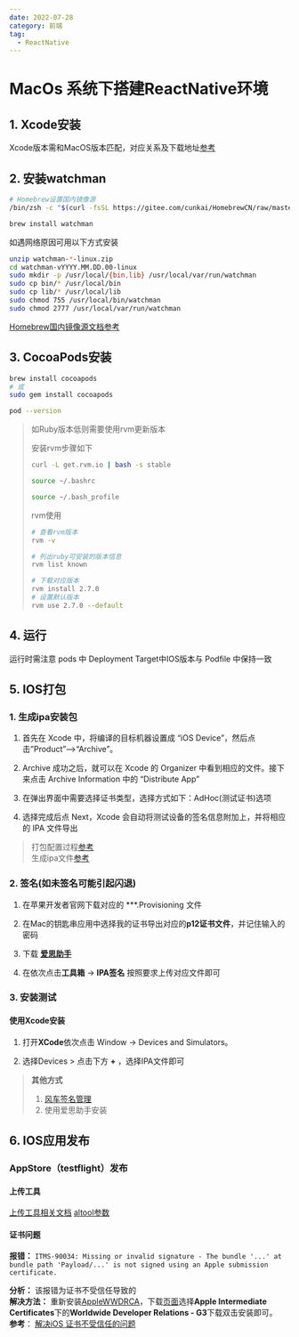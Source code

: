 ```yaml
---
date: 2022-07-28
category: 前端
tag:
  - ReactNative
---
```


# MacOs 系统下搭建ReactNative环境

## 1. Xcode安装

Xcode版本需和MacOS版本匹配，对应关系及下载地址[参考](https://uovol.com/macos-xcode-version)

## 2. 安装watchman

```bash
# Homebrew设置国内镜像源
/bin/zsh -c "$(curl -fsSL https://gitee.com/cunkai/HomebrewCN/raw/master/Homebrew.sh)"

brew install watchman
```

如遇网络原因可用以下方式安装

```bash
unzip watchman-*-linux.zip
cd watchman-vYYYY.MM.DD.00-linux
sudo mkdir -p /usr/local/{bin,lib} /usr/local/var/run/watchman
sudo cp bin/* /usr/local/bin
sudo cp lib/* /usr/local/lib
sudo chmod 755 /usr/local/bin/watchman
sudo chmod 2777 /usr/local/var/run/watchman
```

[Homebrew国内镜像源文档参考](https://zhuanlan.zhihu.com/p/111014448)

## 3. CocoaPods安装

```bash
brew install cocoapods
# 或
sudo gem install cocoapods

pod --version
```

>如Ruby版本低则需要使用rvm更新版本
>
>安装rvm步骤如下
>
>```bash
>curl -L get.rvm.io | bash -s stable
>
>source ~/.bashrc
>
>source ~/.bash_profile
>```
>
>rvm使用
>
>```bash
># 查看rvm版本
>rvm -v
>
># 列出ruby可安装的版本信息
>rvm list known
>
># 下载对应版本
>rvm install 2.7.0
># 设置默认版本
>rvm use 2.7.0 --default
>```

## 4. 运行

运行时需注意 pods 中 Deployment Target中IOS版本与 Podfile 中保持一致

## 5. IOS打包

### 1. 生成ipa安装包

  1. 首先在 Xcode 中，将编译的目标机器设置成 “iOS Device”，然后点击”Product”–>“Archive”。

  1. Archive 成功之后，就可以在 Xcode 的 Organizer 中看到相应的文件。接下来点击 Archive Information 中的 “Distribute App”

  1. 在弹出界面中需要选择证书类型，选择方式如下：AdHoc(测试证书)选项

  1. 选择完成后点 Next，Xcode 会自动将测试设备的签名信息附加上，并将相应的 IPA 文件导出

  >打包配置过程[参考](https://blog.csdn.net/lizujun123/article/details/103937668)  
  >生成ipa文件[参考](https://www.pgyer.com/doc/view/build_ipa)

### 2. 签名(如未签名可能引起闪退)

  1. 在苹果开发者官网下载对应的 ***.Provisioning 文件

  1. 在Mac的钥匙串应用中选择我的证书导出对应的**p12证书文件**，并记住输入的密码

  1. 下载 **[爱思助手](https://www.i4.cn/)**

  1. 在依次点击**工具箱** -> **IPA签名** 按照要求上传对应文件即可

### 3. 安装测试

#### 使用Xcode安装

1. 打开**XCode**依次点击 Window -> Devices and Simulators。

1. 选择Devices > 点击下方 **+** ，选择IPA文件即可

> **其他方式**  
>
> 1. [风车签名管理](http://sign.fengchetech.cn/)  
> 1. 使用爱思助手安装

## 6. IOS应用发布

### AppStore（testflight）发布

#### 上传工具

[上传工具相关文档](https://help.apple.com/app-store-connect/#/devb1c185036)
[altool参数](https://help.apple.com/itc/apploader/#/apdATD1E53-D1E1A1303-D1E53A1126)

#### 证书问题

**报错：** `ITMS-90034: Missing or invalid signature - The bundle '...' at bundle path 'Payload/...' is not signed using an Apple submission certificate.`  
  
**分析：** 该报错为证书不受信任导致的  
 **解决方法：** 重新安装[AppleWWDRCA](https://developer.apple.com/cn/support/code-signing/)，下载[页面](https://www.apple.com/certificateauthority/)选择**Apple Intermediate Certificates**下的**Worldwide Developer Relations - G3**下载双击安装即可。  
**参考**： [解决iOS 证书不受信任的问题](https://cloud.tencent.com/developer/article/1958380)
